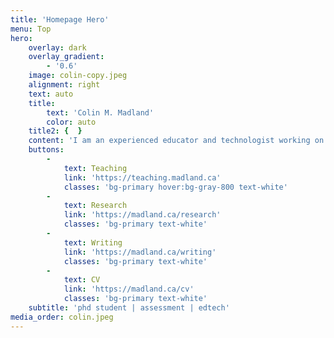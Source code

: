 ```yaml
---
title: 'Homepage Hero'
menu: Top
hero:
    overlay: dark
    overlay_gradient:
        - '0.6'
    image: colin-copy.jpeg
    alignment: right
    text: auto
    title:
        text: 'Colin M. Madland'
        color: auto
    title2: {  }
    content: 'I am an experienced educator and technologist working on my PhD in educational technology at the University of Victoria.'
    buttons:
        -
            text: Teaching
            link: 'https://teaching.madland.ca'
            classes: 'bg-primary hover:bg-gray-800 text-white'
        -
            text: Research
            link: 'https://madland.ca/research'
            classes: 'bg-primary text-white'
        -
            text: Writing
            link: 'https://madland.ca/writing'
            classes: 'bg-primary text-white'
        -
            text: CV
            link: 'https://madland.ca/cv'
            classes: 'bg-primary text-white'
    subtitle: 'phd student | assessment | edtech'
media_order: colin.jpeg
---
```

